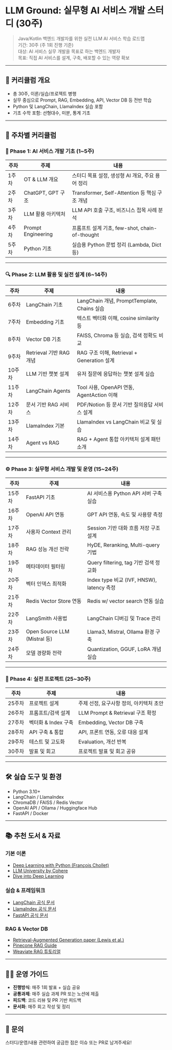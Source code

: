 # LLM Ground: 실무형 AI 서비스 개발 스터디 (30주)

> Java/Kotlin 백엔드 개발자를 위한 실전 LLM AI 서비스 학습 로드맵  
> 기간: 30주 (주 1회 진행 기준)  
> 대상: AI 서비스 실무 개발을 목표로 하는 백엔드 개발자  
> 목표: 직접 AI 서비스를 설계, 구축, 배포할 수 있는 역량 확보

---

## 🧭 커리큘럼 개요

- 총 30주, 이론/실습/프로젝트 병행
- 실무 중심으로 Prompt, RAG, Embedding, API, Vector DB 등 전반 학습
- Python 및 LangChain, LlamaIndex 실습 포함
- 기초 수학 포함: 선형대수, 미분, 통계 기초

---

## 📅 주차별 커리큘럼

### 🔰 Phase 1: AI 서비스 개발 기초 (1~5주)

| 주차 | 주제 | 내용 |
|------|------|------|
| 1주차 | OT & LLM 개요 | 스터디 목표 설정, 생성형 AI 개요, 주요 용어 정리 |
| 2주차 | ChatGPT, GPT 구조 | Transformer, Self-Attention 등 핵심 구조 개념 |
| 3주차 | LLM 활용 아키텍처 | LLM API 호출 구조, 비즈니스 접목 사례 분석 |
| 4주차 | Prompt Engineering | 프롬프트 설계 기초, few-shot, chain-of-thought |
| 5주차 | Python 기초 | 실습용 Python 문법 정리 (Lambda, Dict 등) |

---

### 🔍 Phase 2: LLM 활용 및 실전 설계 (6~14주)

| 주차 | 주제 | 내용 |
|------|------|------|
| 6주차 | LangChain 기초 | LangChain 개념, PromptTemplate, Chains 실습 |
| 7주차 | Embedding 기초 | 텍스트 벡터화 이해, cosine similarity 등 |
| 8주차 | Vector DB 기초 | FAISS, Chroma 등 실습, 검색 정확도 비교 |
| 9주차 | Retrieval 기반 RAG 개념 | RAG 구조 이해, Retrieval + Generation 설계 |
| 10주차 | LLM 기반 챗봇 설계 | 유저 질문에 응답하는 챗봇 설계 실습 |
| 11주차 | LangChain Agents | Tool 사용, OpenAPI 연동, AgentAction 이해 |
| 12주차 | 문서 기반 RAG 서비스 | PDF/Notion 등 문서 기반 질의응답 서비스 설계 |
| 13주차 | LlamaIndex 기본 | LlamaIndex vs LangChain 비교 및 실습 |
| 14주차 | Agent vs RAG | RAG + Agent 통합 아키텍처 설계 패턴 소개 |

---

### ⚙️ Phase 3: 실무형 서비스 개발 및 운영 (15~24주)

| 주차 | 주제 | 내용 |
|------|------|------|
| 15주차 | FastAPI 기초 | AI 서비스용 Python API 서버 구축 실습 |
| 16주차 | OpenAI API 연동 | GPT API 연동, 속도 및 사용량 측정 |
| 17주차 | 사용자 Context 관리 | Session 기반 대화 흐름 저장 구조 설계 |
| 18주차 | RAG 성능 개선 전략 | HyDE, Reranking, Multi-query 기법 |
| 19주차 | 메타데이터 필터링 | Query filtering, tag 기반 검색 정교화 |
| 20주차 | 벡터 인덱스 최적화 | Index type 비교 (IVF, HNSW), latency 측정 |
| 21주차 | Redis Vector Store 연동 | Redis w/ vector search 연동 실습 |
| 22주차 | LangSmith 사용법 | LangChain 디버깅 및 Trace 관리 |
| 23주차 | Open Source LLM (Mistral 등) | Llama3, Mistral, Ollama 환경 구축 |
| 24주차 | 모델 경량화 전략 | Quantization, GGUF, LoRA 개념 실습 |

---

### 🚀 Phase 4: 실전 프로젝트 (25~30주)

| 주차 | 주제 | 내용 |
|------|------|------|
| 25주차 | 프로젝트 설계 | 주제 선정, 요구사항 정의, 아키텍처 초안 |
| 26주차 | 프롬프트/검색 설계 | LLM Prompt & Retrieval 구조 확정 |
| 27주차 | 벡터화 & Index 구축 | Embedding, Vector DB 구축 |
| 28주차 | API 구축 & 통합 | API, 프론트 연동, 오류 대응 설계 |
| 29주차 | 테스트 및 고도화 | Evaluation, 개선 반복 |
| 30주차 | 발표 및 회고 | 프로젝트 발표 및 회고 공유 |

---

## 🛠️ 실습 도구 및 환경

- Python 3.10+
- LangChain / LlamaIndex
- ChromaDB / FAISS / Redis Vector
- OpenAI API / Ollama / Huggingface Hub
- FastAPI / Docker

---

## 📚 추천 도서 & 자료

### 기본 이론
- [Deep Learning with Python (François Chollet)](https://www.oreilly.com/library/view/deep-learning-with/9781617294433/)
- [LLM University by Cohere](https://university.cohere.com/)
- [Dive into Deep Learning](https://d2l.ai/index.html)

### 실습 & 프레임워크
- [LangChain 공식 문서](https://docs.langchain.com/)
- [LlamaIndex 공식 문서](https://docs.llamaindex.ai/)
- [FastAPI 공식 문서](https://fastapi.tiangolo.com/)

### RAG & Vector DB
- [Retrieval-Augmented Generation paper (Lewis et al.)](https://arxiv.org/abs/2005.11401)
- [Pinecone RAG Guide](https://www.pinecone.io/learn/rag/)
- [Weaviate RAG 튜토리얼](https://weaviate.io/blog/rag-langchain)

---

## 🧑‍💻 운영 가이드

- **진행방식**: 매주 1회 발표 + 실습 공유
- **공통과제**: 매주 실습 과제 PR 또는 노션에 제출
- **피드백**: 코드 리뷰 및 PR 기반 피드백
- **문서화**: 매주 회고 작성 및 정리

---

## 📩 문의

스터디/운영/내용 관련하여 궁금한 점은 이슈 또는 PR로 남겨주세요!
